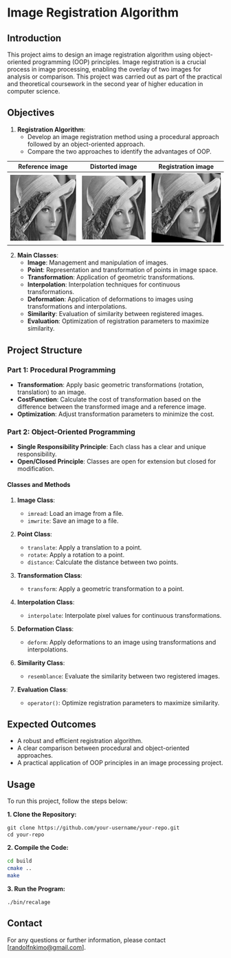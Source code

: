 # Image Registration Algorithm

## Introduction

This project aims to design an image registration algorithm using object-oriented programming (OOP) principles. Image registration is a crucial process in image processing, enabling the overlay of two images for analysis or comparison. This project was carried out as part of the practical and theoretical coursework in the second year of higher education in computer science.

## Objectives

1. **Registration Algorithm**:
   - Develop an image registration method using a procedural approach followed by an object-oriented approach.
   - Compare the two approaches to identify the advantages of OOP.
     
| Reference image | Distorted image | Registration image |
|:------------------:|:------------------:|:------------------:|
| ![Description de l'image 1](build/reference.png) | ![Description de l'image 2](build/floating.png) | ![Description de l'image 3](build/Idef.png) |

2. **Main Classes**:
   - **Image**: Management and manipulation of images.
   - **Point**: Representation and transformation of points in image space.
   - **Transformation**: Application of geometric transformations.
   - **Interpolation**: Interpolation techniques for continuous transformations.
   - **Deformation**: Application of deformations to images using transformations and interpolations.
   - **Similarity**: Evaluation of similarity between registered images.
   - **Evaluation**: Optimization of registration parameters to maximize similarity.

## Project Structure

### Part 1: Procedural Programming

- **Transformation**: Apply basic geometric transformations (rotation, translation) to an image.
- **CostFunction**: Calculate the cost of transformation based on the difference between the transformed image and a reference image.
- **Optimization**: Adjust transformation parameters to minimize the cost.

### Part 2: Object-Oriented Programming

- **Single Responsibility Principle**: Each class has a clear and unique responsibility.
- **Open/Closed Principle**: Classes are open for extension but closed for modification.

#### Classes and Methods

1. **Image Class**:
   - `imread`: Load an image from a file.
   - `imwrite`: Save an image to a file.

2. **Point Class**:
   - `translate`: Apply a translation to a point.
   - `rotate`: Apply a rotation to a point.
   - `distance`: Calculate the distance between two points.

3. **Transformation Class**:
   - `transform`: Apply a geometric transformation to a point.

4. **Interpolation Class**:
   - `interpolate`: Interpolate pixel values for continuous transformations.

5. **Deformation Class**:
   - `deform`: Apply deformations to an image using transformations and interpolations.

6. **Similarity Class**:
   - `resemblance`: Evaluate the similarity between two registered images.

7. **Evaluation Class**:
   - `operator()`: Optimize registration parameters to maximize similarity.

## Expected Outcomes

- A robust and efficient registration algorithm.
- A clear comparison between procedural and object-oriented approaches.
- A practical application of OOP principles in an image processing project.

## Usage

To run this project, follow the steps below:

**1. Clone the Repository:**
```
git clone https://github.com/your-username/your-repo.git
cd your-repo
```
**2. Compile the Code:**
```sh
cd build
cmake ..
make
```
**3. Run the Program:**
```
./bin/recalage
```
## Contact

For any questions or further information, please contact [randolfnkimo@gmail.com].
